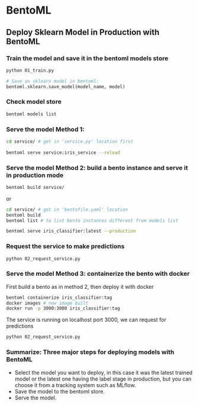 # BentoML
## Deploy Sklearn Model in Production with BentoML

### Train the model and save it in the bentoml models store
```bash
python 01_train.py
```  
```python
# Save an sklearn model in bentoml:
bentoml.sklearn.save_model(model_name, model)
``` 

### Check model store
```bash
bentoml models list
```  

### Serve the model Method 1: 
```bash
cd service/ # get in 'service.py' location first
   
bentoml serve service:iris_service --reload
```
### Serve the model Method 2: build a bento instance and serve it in production mode
```bash 
bentoml build service/ 
```
or
```bash
cd service/ # get in 'bentofile.yaml' location 
bentoml build 
bentoml list # to list bento instances different from models list 
```
```bash
bentoml serve iris_classifier:latest --production
```
### Request the service to  make predictions
```bash
python 02_request_service.py 
```

### Serve the model Method 3: containerize the bento with docker
First build a bento as in method 2, then deploy it with docker
```bash
bentoml containerize iris_classifier:tag 
docker images # new image built 
docker run -p 3000:3000 iris_classifier:tag 
```

The service is running on localhost port 3000, we can request for predictions
```bash
python 02_request_service.py 
```

### Summarize: Three major steps for deploying models with BentoML
* Select the model you want to deploy, in this case it was the latest trained model or the latest one having the label stage in production, but you can choose it from a tracking system such as MLflow.
* Save the model to the bentoml store.
* Serve the model.
